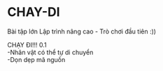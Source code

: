 # CHAY-DI
Bài tập lớn Lập trình nâng cao -
Trò chơi đầu tiên :))

CHẠY ĐI!!! 0.1    
-Nhân vật có thể tự di chuyển   
-Dọn dẹp mã nguồn
